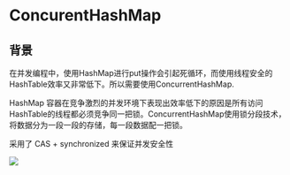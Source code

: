 # ConcurentHashMap

## 背景

在并发编程中，使用HashMap进行put操作会引起死循环，而使用线程安全的HashTable效率又非常低下。所以需要使用ConcurrentHashMap.

HashMap 容器在竞争激烈的并发环境下表现出效率低下的原因是所有访问HashTable的线程都必须竞争同一把锁。ConcurrentHashMap使用锁分段技术，将数据分为一段一段的存储，每一段数据配一把锁。

采用了 CAS + synchronized 来保证并发安全性

![](../Images/1.png)





